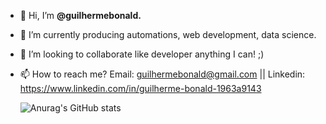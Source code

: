 - 👋 Hi, I’m <b>@guilhermebonald.</b>
- 🌱 I’m currently producing automations, web development, data science.
- 💞️ I’m looking to collaborate like developer anything I can! ;)
- 📫 How to reach me? Email: guilhermebonald@gmail.com || Linkedin: https://www.linkedin.com/in/guilherme-bonald-1963a9143

  ![Anurag's GitHub stats](https://github-readme-stats.vercel.app/api?username=guilhermebonald&theme=shades-of-purple&show_icons=true)
